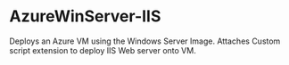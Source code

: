 # AzureWinServer-IIS
Deploys an Azure VM using the Windows Server Image. Attaches Custom script extension to deploy IIS Web server onto VM.
